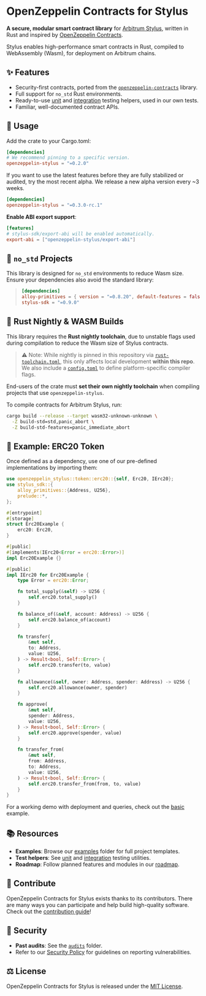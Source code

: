 # OpenZeppelin Contracts for Stylus

**A secure, modular smart contract library** for [Arbitrum Stylus](https://docs.arbitrum.io/stylus/gentle-introduction), written in Rust and inspired by [OpenZeppelin Contracts](https://github.com/OpenZeppelin/openzeppelin-contracts).

Stylus enables high-performance smart contracts in Rust, compiled to WebAssembly (Wasm), for deployment on Arbitrum chains.

## ✨ Features

- Security-first contracts, ported from the [`openzeppelin-contracts`] library.
- Full support for `no_std` Rust environments.
- Ready-to-use [unit] and [integration] testing helpers, used in our own tests.
- Familiar, well-documented contract APIs.

[`openzeppelin-contracts`]: https://github.com/OpenZeppelin/openzeppelin-contracts
[unit]: https://github.com/OpenZeppelin/stylus-test-helpers
[integration]: ./lib/e2e/README.md

## 🚀 Usage

Add the crate to your Cargo.toml:

```toml
[dependencies]
# We recommend pinning to a specific version.
openzeppelin-stylus = "=0.2.0"
```

If you want to use the latest features before they are fully stabilized or audited, try the most recent alpha. We release a new alpha version every ~3 weeks.

```toml
[dependencies]
openzeppelin-stylus = "=0.3.0-rc.1"
```

**Enable ABI export support**:

```toml
[features]
# stylus-sdk/export-abi will be enabled automatically.
export-abi = ["openzeppelin-stylus/export-abi"]
```

## 🧱 `no_std` Projects

This library is designed for `no_std` environments to reduce Wasm size.
Ensure your dependencies also avoid the standard library:

> ```toml
> [dependencies]
> alloy-primitives = { version = "=0.8.20", default-features = false }
> stylus-sdk = "=0.9.0"
> ```

## 🦀 Rust Nightly & WASM Builds

This library requires the **Rust nightly toolchain**, due to unstable flags used during compilation to reduce the Wasm size of Stylus contracts.

> ⚠️ Note: While nightly is pinned in this repository via [`rust-toolchain.toml`](./rust-toolchain.toml), this only affects local development **within this repo**.
> We also include a [`config.toml`](./.cargo/config.toml) to define platform-specific compiler flags.

End-users of the crate must **set their own nightly toolchain** when compiling projects that use `openzeppelin-stylus`.

To compile contracts for Arbitrum Stylus, run:

```sh
cargo build --release --target wasm32-unknown-unknown \
  -Z build-std=std,panic_abort \
  -Z build-std-features=panic_immediate_abort
```

## 🧪 Example: ERC20 Token

Once defined as a dependency, use one of our pre-defined implementations by
importing them:

```rust
use openzeppelin_stylus::token::erc20::{self, Erc20, IErc20};
use stylus_sdk::{
    alloy_primitives::{Address, U256},
    prelude::*,
};

#[entrypoint]
#[storage]
struct Erc20Example {
    erc20: Erc20,
}

#[public]
#[implements(IErc20<Error = erc20::Error>)]
impl Erc20Example {}

#[public]
impl IErc20 for Erc20Example {
    type Error = erc20::Error;

    fn total_supply(&self) -> U256 {
        self.erc20.total_supply()
    }

    fn balance_of(&self, account: Address) -> U256 {
        self.erc20.balance_of(account)
    }

    fn transfer(
        &mut self,
        to: Address,
        value: U256,
    ) -> Result<bool, Self::Error> {
        self.erc20.transfer(to, value)
    }

    fn allowance(&self, owner: Address, spender: Address) -> U256 {
        self.erc20.allowance(owner, spender)
    }

    fn approve(
        &mut self,
        spender: Address,
        value: U256,
    ) -> Result<bool, Self::Error> {
        self.erc20.approve(spender, value)
    }

    fn transfer_from(
        &mut self,
        from: Address,
        to: Address,
        value: U256,
    ) -> Result<bool, Self::Error> {
        self.erc20.transfer_from(from, to, value)
    }
}
```

For a working demo with deployment and queries, check out the [basic] example.

## 📚 Resources

- **Examples**: Browse our [examples] folder for full project templates.
- **Test helpers**: See [unit] and [integration] testing utilities.
- **Roadmap**: Follow planned features and modules in our [roadmap].

[basic]: ./examples/basic
[examples]: ./examples
[roadmap]: https://github.com/orgs/OpenZeppelin/projects/35/views/9

## 🤝 Contribute

OpenZeppelin Contracts for Stylus exists thanks to its contributors. There are
many ways you can participate and help build high-quality software. Check out
the [contribution guide](CONTRIBUTING.md)!

## 🔐 Security

- **Past audits**: See the [`audits`](./audits) folder.
- Refer to our [Security Policy](SECURITY.md) for guidelines on reporting vulnerabilities.

## ⚖️ License

OpenZeppelin Contracts for Stylus is released under
the [MIT License](./LICENSE).
